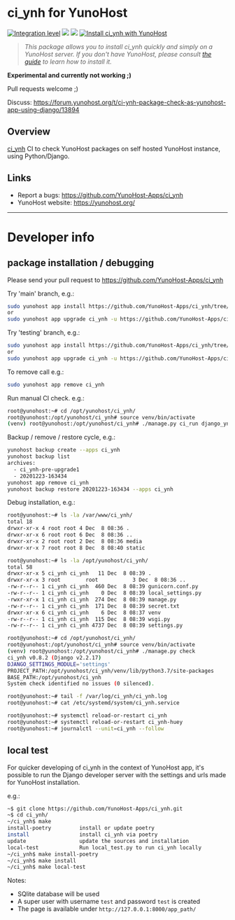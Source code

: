 # ci_ynh for YunoHost

[![Integration level](https://dash.yunohost.org/integration/ci_ynh.svg)](https://dash.yunohost.org/appci/app/ci_ynh) ![](https://ci-apps.yunohost.org/ci/badges/ci_ynh.status.svg) ![](https://ci-apps.yunohost.org/ci/badges/ci_ynh.maintain.svg)
[![Install ci_ynh with YunoHost](https://install-app.yunohost.org/install-with-yunohost.svg)](https://install-app.yunohost.org/?app=ci_ynh)

> *This package allows you to install ci_ynh quickly and simply on a YunoHost server.
If you don't have YunoHost, please consult [the guide](https://yunohost.org/#/install) to learn how to install it.*

**Experimental and currently not working ;)**

Pull requests welcome ;)

Discuss: https://forum.yunohost.org/t/ci-ynh-package-check-as-yunohost-app-using-django/13894

## Overview

[ci_ynh](https://github.comYunoHost-Apps/ci_ynh) CI to check YunoHost packages on self hosted YunoHost instance, using Python/Django.



## Links

 * Report a bugs: https://github.com/YunoHost-Apps/ci_ynh
 * YunoHost website: https://yunohost.org/

---

# Developer info

## package installation / debugging

Please send your pull request to https://github.com/YunoHost-Apps/ci_ynh

Try 'main' branch, e.g.:
```bash
sudo yunohost app install https://github.com/YunoHost-Apps/ci_ynh/tree/master --debug
or
sudo yunohost app upgrade ci_ynh -u https://github.com/YunoHost-Apps/ci_ynh/tree/master --debug
```

Try 'testing' branch, e.g.:
```bash
sudo yunohost app install https://github.com/YunoHost-Apps/ci_ynh/tree/testing --debug
or
sudo yunohost app upgrade ci_ynh -u https://github.com/YunoHost-Apps/ci_ynh/tree/testing --debug
```

To remove call e.g.:
```bash
sudo yunohost app remove ci_ynh
```

Run manual CI check. e.g.:
```bash
root@yunohost:~# cd /opt/yunohost/ci_ynh/
root@yunohost:/opt/yunohost/ci_ynh# source venv/bin/activate
(venv) root@yunohost:/opt/yunohost/ci_ynh# ./manage.py ci_run django_ynh
```

Backup / remove / restore cycle, e.g.:
```bash
yunohost backup create --apps ci_ynh
yunohost backup list
archives:
  - ci_ynh-pre-upgrade1
  - 20201223-163434
yunohost app remove ci_ynh
yunohost backup restore 20201223-163434 --apps ci_ynh
```

Debug installation, e.g.:
```bash
root@yunohost:~# ls -la /var/www/ci_ynh/
total 18
drwxr-xr-x 4 root root 4 Dec  8 08:36 .
drwxr-xr-x 6 root root 6 Dec  8 08:36 ..
drwxr-xr-x 2 root root 2 Dec  8 08:36 media
drwxr-xr-x 7 root root 8 Dec  8 08:40 static

root@yunohost:~# ls -la /opt/yunohost/ci_ynh/
total 58
drwxr-xr-x 5 ci_ynh ci_ynh   11 Dec  8 08:39 .
drwxr-xr-x 3 root        root           3 Dec  8 08:36 ..
-rw-r--r-- 1 ci_ynh ci_ynh  460 Dec  8 08:39 gunicorn.conf.py
-rw-r--r-- 1 ci_ynh ci_ynh    0 Dec  8 08:39 local_settings.py
-rwxr-xr-x 1 ci_ynh ci_ynh  274 Dec  8 08:39 manage.py
-rw-r--r-- 1 ci_ynh ci_ynh  171 Dec  8 08:39 secret.txt
drwxr-xr-x 6 ci_ynh ci_ynh    6 Dec  8 08:37 venv
-rw-r--r-- 1 ci_ynh ci_ynh  115 Dec  8 08:39 wsgi.py
-rw-r--r-- 1 ci_ynh ci_ynh 4737 Dec  8 08:39 settings.py

root@yunohost:~# cd /opt/yunohost/ci_ynh/
root@yunohost:/opt/yunohost/ci_ynh# source venv/bin/activate
(venv) root@yunohost:/opt/yunohost/ci_ynh# ./manage.py check
ci_ynh v0.8.2 (Django v2.2.17)
DJANGO_SETTINGS_MODULE='settings'
PROJECT_PATH:/opt/yunohost/ci_ynh/venv/lib/python3.7/site-packages
BASE_PATH:/opt/yunohost/ci_ynh
System check identified no issues (0 silenced).

root@yunohost:~# tail -f /var/log/ci_ynh/ci_ynh.log
root@yunohost:~# cat /etc/systemd/system/ci_ynh.service

root@yunohost:~# systemctl reload-or-restart ci_ynh
root@yunohost:~# systemctl reload-or-restart ci_ynh-huey
root@yunohost:~# journalctl --unit=ci_ynh --follow
```

## local test

For quicker developing of ci_ynh in the context of YunoHost app,
it's possible to run the Django developer server with the settings
and urls made for YunoHost installation.

e.g.:
```bash
~$ git clone https://github.com/YunoHost-Apps/ci_ynh.git
~$ cd ci_ynh/
~/ci_ynh$ make
install-poetry         install or update poetry
install                install ci_ynh via poetry
update                 update the sources and installation
local-test             Run local_test.py to run ci_ynh locally
~/ci_ynh$ make install-poetry
~/ci_ynh$ make install
~/ci_ynh$ make local-test
```

Notes:

* SQlite database will be used
* A super user with username `test` and password `test` is created
* The page is available under `http://127.0.0.1:8000/app_path/`
